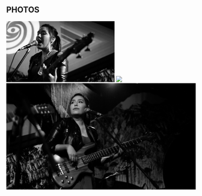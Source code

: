 ## PHOTOS

<img src="images/Musica_4.jpg?raw=true" style="width: 30vw; min-width: 150px;" alt="Logo" />


<img src="images/Musica_6.jpg?raw=true"/>


<img src="images/Musica_5.jpg?raw=true"/>

